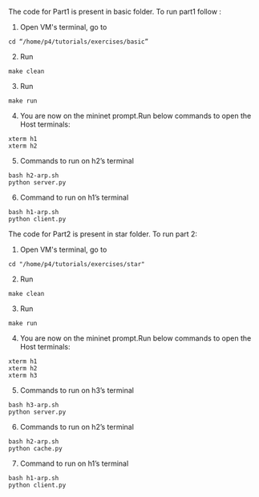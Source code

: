 The code for Part1 is present in basic folder.
To run part1 follow :
1. Open VM's terminal, go to 
```
cd “/home/p4/tutorials/exercises/basic”
```
2. Run 
```
make clean
```
3. Run 
```
make run
```

4. You are now on the mininet prompt.Run below commands to open the Host terminals:
```
xterm h1
xterm h2
```
5. Commands to run on h2’s terminal 
```
bash h2-arp.sh 
python server.py 
```
6. Command to run on  h1’s terminal 
```
bash h1-arp.sh 
python client.py 
```


The code for Part2 is present in star folder.
To run part 2:

1. Open VM's terminal, go to 
```
cd "/home/p4/tutorials/exercises/star"
```
2. Run 
```
make clean
```
3. Run 
```
make run
```

4. You are now on the mininet prompt.Run below commands to open the Host terminals:
```
xterm h1
xterm h2
xterm h3
```
5. Commands to run on h3’s terminal 
```
bash h3-arp.sh 
python server.py 
```
6. Commands to run on h2’s terminal 
```
bash h2-arp.sh 
python cache.py 
```
7. Command to run on  h1’s terminal 
```
bash h1-arp.sh 
python client.py 
```



